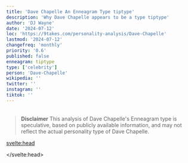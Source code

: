```yaml
---
title: 'Dave Chapelle An Enneagram Type tiptype'
description: 'Why Dave Chapelle appears to be a type tiptype'
author: 'DJ Wayne'
date: '2024-07-12'
loc: 'https://9takes.com/personality-analysis/Dave-Chapelle'
lastmod: '2024-07-12'
changefreq: 'monthly'
priority: '0.6'
published: false
enneagram: tiptype
type: ['celebrity']
person: 'Dave-Chapelle'
wikipedia: ''
twitter: ''
instagram: ''
tiktok: ''
---
```


<!--
    childhood and upbringing
    first big success
    style habits and quirks that relate to their personality type
    stressful moments in their life and how they handled them
    comfort- moments in their life where they are doing well and killing it
-->
<!-- // keywords:  -->

<script>
	// import  PopCard  from "$lib/components/atoms/PopCard.svelte";
import BlogPurpose from '$lib/components/blog/BlogPurpose.svelte'
</script>

<div
	style="display: flex;
    justify-content: center;
    margin: 1rem 0;
	"
>
	<!-- <PopCard
		image={`/types/tiptypes/${'Dave-Chapelle'}.webp`}
		enneagramType={tiptype}
		showIcon={false}
		displayText="Dave Chapelle"
		subtext=""
	/> -->
</div>

> **Disclaimer** This analysis of Dave Chapelle's Enneagram type is speculative, based on publicly available information, and may not reflect the actual personality type of Dave Chapelle.

<p class="firstLetter"></p>

<svelte:head>

<script type="application/ld+json">

</script>

</svelte:head>

<style lang="scss"></style>
